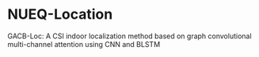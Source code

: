 # NUEQ-Location
GACB-Loc: A CSI indoor localization method based on graph convolutional multi-channel attention using CNN and BLSTM

